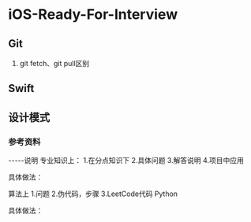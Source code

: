 # iOS-Ready-For-Interview

## Git
1. git fetch、git pull区别


## Swift

## 设计模式

### 参考资料

-----说明
专业知识上：
1.在分点知识下
2.具体问题
3.解答说明
4.项目中应用

具体做法：

算法上
1.问题
2.伪代码，步骤
3.LeetCode代码 Python

具体做法：
